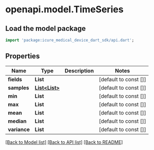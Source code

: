 # openapi.model.TimeSeries

## Load the model package
```dart
import 'package:icure_medical_device_dart_sdk/api.dart';
```

## Properties
Name | Type | Description | Notes
------------ | ------------- | ------------- | -------------
**fields** | **List<String>** |  | [default to const []]
**samples** | [**List<List<num>>**](List.md) |  | [default to const []]
**min** | **List<num>** |  | [default to const []]
**max** | **List<num>** |  | [default to const []]
**mean** | **List<num>** |  | [default to const []]
**median** | **List<num>** |  | [default to const []]
**variance** | **List<num>** |  | [default to const []]

[[Back to Model list]](../README.md#documentation-for-models) [[Back to API list]](../README.md#documentation-for-api-endpoints) [[Back to README]](../README.md)
